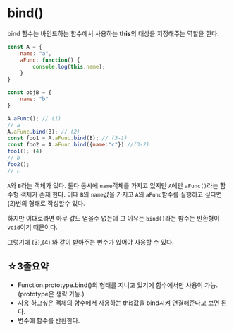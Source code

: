 bind()
========
bind 함수는 바인드하는 함수에서 사용하는 **this**의 대상을 지정해주는 역할을 한다.

```javascript
const A = {
    name: "a",
    aFunc: function() {
        console.log(this.name);
    }
}

const objB = {
    name: "b"
}

A.aFunc(); // (1)
// a
A.aFunc.bind(B); // (2)
const foo1 = A.aFunc.bind(B); // (3-1)
const foo2 = A.aFunc.bind({name:"c"}) //(3-2)
foo1(); (4)
// b
foo2();
// c
```

<code>A</code>와 <code>B</code>라는 객체가 있다. 둘다 동시에 <code>name</code>객체를 가지고 있지만 <code>A</code>에만 <code>aFunc()</code>라는 함수형 객체가 존재 한다. 이때 <code>B</code>의 <code>name</code>값을 가지고 <code>A</code>의 <code>aFunc</code>함수를 실행하고 싶다면 (2)번의 형태로 작성할수 있다.

하지만 이대로라면 아무 값도 얻을수 없는데 그 이유는 <code>bind()</code>라는 함수는 반환형이 <code>void</code>이기 때문이다.

그렇기에 (3),(4) 와 같이 받아주는 변수가 있어야 사용할 수 있다.

☆3줄요약
-----------
* Function.prototype.bind()의 형태를 지니고 있기에 함수에서만 사용이 가능.(prototype은 생략 가능.)
* 사용 하고싶은 객체의 함수에서 사용하는 this값을 bind시켜 연결해준다고 보면 된다.
* 변수에 함수를 반환한다.
 

